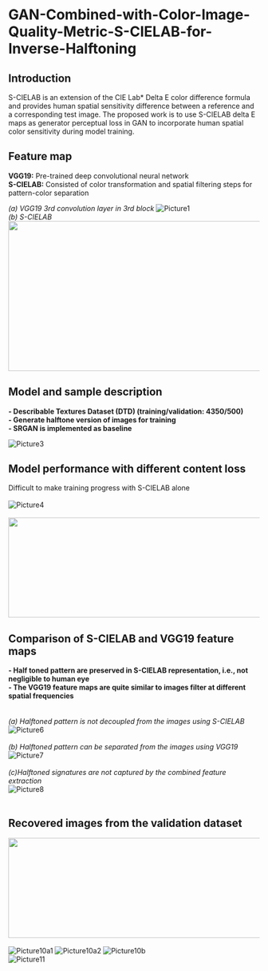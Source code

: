 # GAN-Combined-with-Color-Image-Quality-Metric-S-CIELAB-for-Inverse-Halftoning
## Introduction
S-CIELAB is an extension of the CIE Lab* Delta E color difference formula and provides human spatial sensitivity difference between a reference and a corresponding test image. The proposed work is to use S-CIELAB delta E maps as generator perceptual loss in GAN to incorporate human spatial color sensitivity during model training. 

## Feature map
**VGG19:** Pre-trained deep convolutional neural network  <br>
**S-CIELAB:** Consisted of color transformation and spatial filtering steps for pattern-color separation

*(a) VGG19 3rd convolution layer in 3rd block*
![Picture1](https://user-images.githubusercontent.com/65942005/147321996-bfb501b2-216d-4055-993a-b77f044ad7f8.png)
<br>
*(b) S-CIELAB*<br>
<img src="https://user-images.githubusercontent.com/65942005/147322068-7886ff52-6916-4126-b23c-5bf58564e481.png" width='550' height='300'>


## Model and sample description
**- Describable Textures Dataset (DTD) (training/validation: 4350/500)** <br>
**- Generate halftone version of images for training** <br>
**- SRGAN is implemented as baseline** <br>

![Picture3](https://user-images.githubusercontent.com/65942005/147322184-16586287-fe09-4169-88d4-339671ae4a15.png)


## Model performance with different content loss
Difficult to make training progress with S-CIELAB alone <br>
<br>
![Picture4](https://user-images.githubusercontent.com/65942005/147322235-ac4c6074-2eb6-4fe0-b7f9-ca44a639ae9e.png)<br>
<br>
<img src="https://user-images.githubusercontent.com/65942005/147322318-8490f600-d104-4d0c-9e1f-81f5962a2fdb.png" width='650' height='200'>


## Comparison of S-CIELAB and VGG19 feature maps
**- Half toned pattern are preserved in S-CIELAB representation, i.e., not negligible to human eye** <br>
**- The VGG19 feature maps are quite similar to images filter at different spatial frequencies** <br>
<br>
<br>
*(a) Halftoned pattern is not decoupled from the images using S-CIELAB*
<br>
![Picture6](https://user-images.githubusercontent.com/65942005/147322388-ef2097d3-f976-43fa-a093-4b94449fe833.png) <br>
<br>
*(b) Halftoned pattern can be separated from the images using VGG19*
<br>
![Picture7](https://user-images.githubusercontent.com/65942005/147322452-a701b08a-e32e-449e-881e-fa7d9aa861cc.png) <br>
<br>
*(c)Halftoned signatures are not captured by the combined feature extraction*
<br>
![Picture8](https://user-images.githubusercontent.com/65942005/147322478-67e045ac-9bee-4846-94e1-9266f31e12cc.png) <br>
<br>
## Recovered images from the validation dataset
<img src="https://user-images.githubusercontent.com/65942005/147322502-1aa40f35-9483-4300-ab78-1da135d51884.png" width='650' height='200'> <br>
<br>
![Picture10a1](https://user-images.githubusercontent.com/65942005/147322815-f2ede7c1-1bd5-4afc-b08a-9cc16b75bc04.png)
![Picture10a2](https://user-images.githubusercontent.com/65942005/147322850-2009b0ac-8304-42c9-be97-226e456260b3.png)
![Picture10b](https://user-images.githubusercontent.com/65942005/147322881-2de2214e-b558-4eeb-b450-4f193738e50d.png)
<br>
![Picture11](https://user-images.githubusercontent.com/65942005/147322904-b0000aa1-f66c-4242-8750-e291a6c4b009.png)<br>

